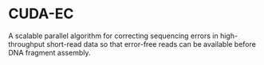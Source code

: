 # CUDA-EC

A scalable parallel algorithm for correcting sequencing errors in high-throughput short-read data so that error-free reads can be available before DNA fragment assembly.
